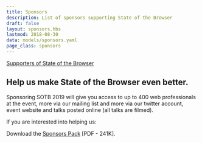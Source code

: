 ```yaml
---
title: Sponsors
description: List of sponsors supporting State of the Browser
draft: false
layout: sponsors.hbs
lastmod: 2018-08-30
data: models/sponsors.yaml
page_class: sponsors
---
```


<a href="/supporters" class="is-button">Supporters of State of the Browser</a>

## Help us make State of the Browser even better.

Sponsoring SOTB 2019 will give you access to up to 400 web professionals at the event, more via our mailing list and more via our twitter account, event website and talks posted online (all talks are filmed).

If you are interested into helping us:

Download the <a href="/downloads/Sponsors-Pack-SOTB19.pdf" class="is-button">Sponsors Pack</a> [PDF - 241K].

